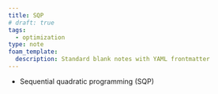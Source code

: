 ```yaml
---
title: SQP
# draft: true
tags:
  - optimization
type: note
foam_template:
  description: Standard blank notes with YAML frontmatter
---
```


* Sequential quadratic programming (SQP)
